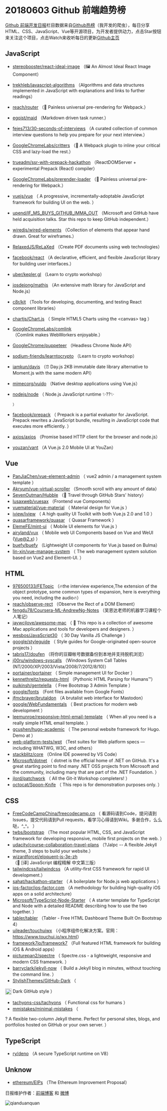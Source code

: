 # 20180603 Github 前端趋势榜

[Github 前端开发日报](http://caibaojian.com/c/news)栏目数据来自[Github热榜](http://news.caibaojian.com/)（我开发的爬虫），每日分享HTML、CSS、JavaScript、Vue等开源项目，为开发者提供动力，点击Star按钮来关注这个项目，点击Watch来收听每日的更新[Github主页](https://github.com/kujian/githubTrending)
## JavaScript

* [stereobooster/react-ideal-image](https://github.com/stereobooster/react-ideal-image) （🖼️ An Almost Ideal React Image Component）
* [trekhleb/javascript-algorithms](https://github.com/trekhleb/javascript-algorithms) （Algorithms and data structures implemented in JavaScript with explanations and links to further readings）
* [reach/router](https://github.com/reach/router) （📰 Painless universal pre-rendering for Webpack.）
* [egoist/maid](https://github.com/egoist/maid) （Markdown driven task runner.）
* [fejes713/30-seconds-of-interviews](https://github.com/fejes713/30-seconds-of-interviews) （A curated collection of common interview questions to help you prepare for your next interview.）
* [GoogleChromeLabs/critters](https://github.com/GoogleChromeLabs/critters) （🦔 A Webpack plugin to inline your critical CSS and lazy-load the rest.）
* [trueadm/ssr-with-prepack-hackathon](https://github.com/trueadm/ssr-with-prepack-hackathon) （ReactDOMServer + experimental Prepack (React) compiler）
* [GoogleChromeLabs/prerender-loader](https://github.com/GoogleChromeLabs/prerender-loader) （📰 Painless universal pre-rendering for Webpack.）
* [vuejs/vue](https://github.com/vuejs/vue) （
        A progressive, incrementally-adoptable JavaScript framework for building UI on the web.
      ）
* [upend/IF_MS_BUYS_GITHUB_IMMA_OUT](https://github.com/upend/IF_MS_BUYS_GITHUB_IMMA_OUT) （Microsoft and GitHub have held acquisition talks. Star this repo to keep GitHub independent.）
* [wiredjs/wired-elements](https://github.com/wiredjs/wired-elements) （Collection of elements that appear hand drawn. Great for wireframes.）
* [RelaxedJS/ReLaXed](https://github.com/RelaxedJS/ReLaXed) （Create PDF documents using web technologies）
* [facebook/react](https://github.com/facebook/react) （A declarative, efficient, and flexible JavaScript library for building user interfaces.）
* [uber/kepler.gl](https://github.com/uber/kepler.gl) （Learn to crypto workshop）
* [josdejong/mathjs](https://github.com/josdejong/mathjs) （An extensive math library for JavaScript and Node.js）
* [c8r/kit](https://github.com/c8r/kit) （Tools for developing, documenting, and testing React component libraries）
* [chartjs/Chart.js](https://github.com/chartjs/Chart.js) （
        Simple HTML5 Charts using the &lt;canvas&gt; tag
      ）
* [GoogleChromeLabs/comlink](https://github.com/GoogleChromeLabs/comlink) （Comlink makes WebWorkers enjoyable.）
* [GoogleChrome/puppeteer](https://github.com/GoogleChrome/puppeteer) （Headless Chrome Node API）
* [sodium-friends/learntocrypto](https://github.com/sodium-friends/learntocrypto) （Learn to crypto workshop）
* [iamkun/dayjs](https://github.com/iamkun/dayjs) （⏰ Day.js 2KB immutable date library alternative to Moment.js with the same modern API）
* [mimecorg/vuido](https://github.com/mimecorg/vuido) （Native desktop applications using Vue.js）
* [nodejs/node](https://github.com/nodejs/node) （
        Node.js JavaScript runtime ✨??✨

      ）
* [facebook/prepack](https://github.com/facebook/prepack) （
        Prepack is a partial evaluator for JavaScript. Prepack rewrites a JavaScript bundle, resulting in JavaScript code that executes more efficiently.
      ）
* [axios/axios](https://github.com/axios/axios) （Promise based HTTP client for the browser and node.js）
* [youzan/vant](https://github.com/youzan/vant) （A Vue.js 2.0 Mobile UI at YouZan）

## Vue

* [PanJiaChen/vue-element-admin](https://github.com/PanJiaChen/vue-element-admin) （
        vue2 admin / a management system template
      ）
* [Akryum/vue-virtual-scroller](https://github.com/Akryum/vue-virtual-scroller) （Smooth scroll with any amount of data）
* [SevenOutman/Hubble](https://github.com/SevenOutman/Hubble) （🔭 Travel through GitHub Stars' history）
* [lusaxweb/vuesax](https://github.com/lusaxweb/vuesax) （Frontend vue Components）
* [vuematerial/vue-material](https://github.com/vuematerial/vue-material) （
        Material design for Vue.js
      ）
* [iview/iview](https://github.com/iview/iview) （
        A high quality UI Toolkit with both Vue.js 2.0 and 1.0
      ）
* [quasarframework/quasar](https://github.com/quasarframework/quasar) （
        Quasar Framework
      ）
* [ElemeFE/mint-ui](https://github.com/ElemeFE/mint-ui) （
        Mobile UI elements for Vue.js
      ）
* [airyland/vux](https://github.com/airyland/vux) （
        Mobile web UI Components based on Vue and WeUI (Vue@2.x)
      ）
* [buefy/buefy](https://github.com/buefy/buefy) （Lightweight UI components for Vue.js based on Bulma）
* [lin-xin/vue-manage-system](https://github.com/lin-xin/vue-manage-system) （
        The web management system solution based on Vue2 and Element-UI.
      ）

## HTML

* [976500133/FETopic](https://github.com/976500133/FETopic) （🔥the interview experience,The extension of the object prototype, some common types of expansion, here is everything you need, including the audio🔥）
* [reach/observe-rect](https://github.com/reach/observe-rect) （Observe the Rect of a DOM Element）
* [fengdu78/Coursera-ML-AndrewNg-Notes](https://github.com/fengdu78/Coursera-ML-AndrewNg-Notes) （吴恩达老师的机器学习课程个人笔记）
* [jaywcjlove/awesome-mac](https://github.com/jaywcjlove/awesome-mac) （
         This repo is a collection of awesome Mac applications and tools for developers and designers.
      ）
* [wesbos/JavaScript30](https://github.com/wesbos/JavaScript30) （
        30 Day Vanilla JS Challenge
      ）
* [google/styleguide](https://github.com/google/styleguide) （
        Style guides for Google-originated open-source projects
      ）
* [tabris17/doufen](https://github.com/tabris17/doufen) （将你的豆瓣帐号数据备份到本地并支持脱机浏览）
* [j00ru/windows-syscalls](https://github.com/j00ru/windows-syscalls) （Windows System Call Tables (NT/2000/XP/2003/Vista/2008/7/2012/8/10)）
* [portainer/portainer](https://github.com/portainer/portainer) （
        Simple management UI for Docker
      ）
* [kennethreitz/requests-html](https://github.com/kennethreitz/requests-html) （Pythonic HTML Parsing for Humans™）
* [puikinsh/gentelella](https://github.com/puikinsh/gentelella) （
        Free Bootstrap 3 Admin Template
      ）
* [google/fonts](https://github.com/google/fonts) （Font files available from Google Fonts）
* [jfmcbrayer/brutaldon](https://github.com/jfmcbrayer/brutaldon) （A brutalist web interface for Mastodon）
* [google/WebFundamentals](https://github.com/google/WebFundamentals) （
        Best practices for modern web development
      ）
* [leemunroe/responsive-html-email-template](https://github.com/leemunroe/responsive-html-email-template) （
        When all you need is a really simple HTML email template.
      ）
* [gcushen/hugo-academic](https://github.com/gcushen/hugo-academic) （
        The personal website framework for Hugo. Demo at
      ）
* [web-platform-tests/wpt](https://github.com/web-platform-tests/wpt) （Test suites for Web platform specs — including WHATWG, W3C, and others）
* [stackblitz/core](https://github.com/stackblitz/core) （Online IDE powered by VS Code）
* [Microsoft/dotnet](https://github.com/Microsoft/dotnet) （
        dotnet is the official home of .NET on GitHub. It's a great starting point to find many .NET OSS projects from Microsoft and the community, including many that are part of the .NET Foundation.
      ）
* [jlord/patchwork](https://github.com/jlord/patchwork) （
        All the Git-it Workshop completers! 
      ）
* [octocat/Spoon-Knife](https://github.com/octocat/Spoon-Knife) （
        This repo is for demonstration purposes only.
      ）

## CSS

* [FreeCodeCampChina/freecodecamp.cn](https://github.com/FreeCodeCampChina/freecodecamp.cn) （
        看源码请到Code，提问请到Issues，提交代码请到Pull requests，看学习心得请到Wiki。多谢合作，么么哒，^_^。
      ）
* [twbs/bootstrap](https://github.com/twbs/bootstrap) （The most popular HTML, CSS, and JavaScript framework for developing responsive, mobile first projects on the web.
      ）
* [udacity/course-collaboration-travel-plans](https://github.com/udacity/course-collaboration-travel-plans) （?Jalpc -- A flexible Jekyll theme, 3 steps to build your website.）
* [wizardforcel/eloquent-js-3e-zh](https://github.com/wizardforcel/eloquent-js-3e-zh) （📖 [译] JavaScript 编程精解 中文第三版）
* [tailwindcss/tailwindcss](https://github.com/tailwindcss/tailwindcss) （A utility-first CSS framework for rapid UI development.）
* [sahat/hackathon-starter](https://github.com/sahat/hackathon-starter) （
        A boilerplate for Node.js web applications
      ）
* [ios-factor/ios-factor.com](https://github.com/ios-factor/ios-factor.com) （A methodology for building high-quality iOS apps on a solid architecture）
* [Microsoft/TypeScript-Node-Starter](https://github.com/Microsoft/TypeScript-Node-Starter) （
        A starter template for TypeScript and Node with a detailed README describing how to use the two together.
      ）
* [tabler/tabler](https://github.com/tabler/tabler) （Tabler - Free HTML Dashboard Theme Built On Bootstrap 4）
* [uileader/touchuiwx](https://github.com/uileader/touchuiwx) （小程序组件化解决方案。官网：<a href="https://www.touchui.io/wx.html" rel="nofollow">https://www.touchui.io/wx.html</a>）
* [framework7io/framework7](https://github.com/framework7io/framework7) （Full featured HTML framework for building iOS &amp; Android apps）
* [picturepan2/spectre](https://github.com/picturepan2/spectre) （
        Spectre.css - a lightweight, responsive and modern CSS framework.
      ）
* [barryclark/jekyll-now](https://github.com/barryclark/jekyll-now) （
        Build a Jekyll blog in minutes, without touching the command line.
      ）
* [StylishThemes/GitHub-Dark](https://github.com/StylishThemes/GitHub-Dark) （
        
<img class="emoji" title=":octocat:" alt=":octocat:" src="https://assets-cdn.github.com/images/icons/emoji/octocat.png" height="20" width="20" align="absmiddle"> Dark GitHub style
      ）
* [tachyons-css/tachyons](https://github.com/tachyons-css/tachyons) （
        Functional css for humans
      ）
* [mmistakes/minimal-mistakes](https://github.com/mmistakes/minimal-mistakes) （
        
? A flexible two-column Jekyll theme. Perfect for personal sites, blogs, and portfolios hosted on GitHub or your own server.
      ）

## TypeScript

* [ry/deno](https://github.com/ry/deno) （A secure TypeScript runtime on V8）

## Unknow

* [ethereum/EIPs](https://github.com/ethereum/EIPs) （The Ethereum Improvement Proposal）


日报维护作者：[前端博客](http://caibaojian.com/) 和 [微博](http://caibaojian.com/go/weibo)

![qianduanquan](https://user-images.githubusercontent.com/3055447/38468989-651132ac-3b80-11e8-8e6b-15122322a9d7.png)